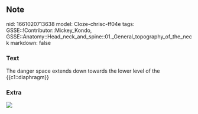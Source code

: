 ## Note
nid: 1661020713638
model: Cloze-chrisc-ff04e
tags: GSSE::!Contributor::Mickey_Kondo, GSSE::Anatomy::Head_neck_and_spine::01._General_topography_of_the_neck
markdown: false

### Text
The danger space extends down towards the lower level of the {{c1::diaphragm}}

### Extra
<div><img src="130"></div>
